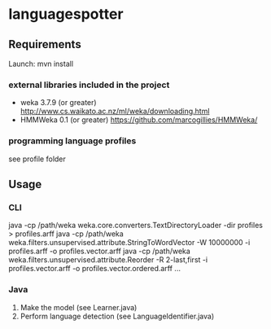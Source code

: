 languagespotter
===============

## Requirements

Launch: mvn install

### external libraries included in the project
* weka 3.7.9 (or greater) http://www.cs.waikato.ac.nz/ml/weka/downloading.html
* HMMWeka 0.1 (or greater) https://github.com/marcogillies/HMMWeka/



### programming language profiles
see profile folder

## Usage

### CLI
java -cp /path/weka weka.core.converters.TextDirectoryLoader -dir profiles > profiles.arff
java -cp /path/weka weka.filters.unsupervised.attribute.StringToWordVector -W 10000000 -i profiles.arff -o profiles.vector.arff
java -cp /path/weka weka.filters.unsupervised.attribute.Reorder -R 2-last,first -i profiles.vector.arff -o profiles.vector.ordered.arff
...

### Java
1. Make the model (see Learner.java)
2. Perform language detection (see LanguageIdentifier.java)


